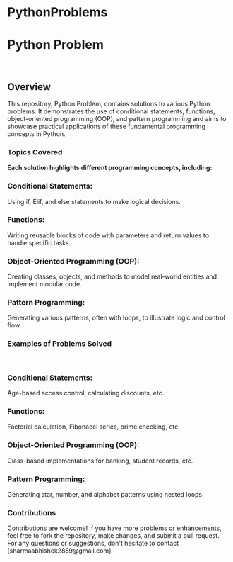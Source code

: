 # PythonProblems

<h1>Python Problem</h1>
<br>
<h2>Overview</h2>
This repository, Python Problem, contains solutions to various Python problems. It demonstrates the use of conditional statements, functions, object-oriented programming (OOP), and pattern programming and aims to showcase practical applications of these fundamental programming concepts in Python.
<br>
<h3>Topics Covered</h3>
<b>Each solution highlights different programming concepts, including:</b>
<br>
<h3>Conditional Statements:</h3> Using if, Elif, and else statements to make logical decisions.
<br>
<h3>Functions:</h3> Writing reusable blocks of code with parameters and return values to handle specific tasks.
<br>
<h3>Object-Oriented Programming (OOP):</h3> Creating classes, objects, and methods to model real-world entities and implement modular code.
<br>
<h3>Pattern Programming:</h3> Generating various patterns, often with loops, to illustrate logic and control flow.
<br>
<h3>Examples of Problems Solved</h3>
<br>
<h3>Conditional Statements:</h3>
Age-based access control, calculating discounts, etc.
<br>
<h3>Functions:</h3>
Factorial calculation, Fibonacci series, prime checking, etc.
<br>
<h3>Object-Oriented Programming (OOP):</h3>
Class-based implementations for banking, student records, etc.
<br>
<h3>Pattern Programming:</h3>
Generating star, number, and alphabet patterns using nested loops.
<br>
<h3>Contributions</h3>
Contributions are welcome! If you have more problems or enhancements, feel free to fork the repository, make changes, and submit a pull request.
<br>
For any questions or suggestions, don't hesitate to contact [sharmaabhishek2859@gmail.com].

